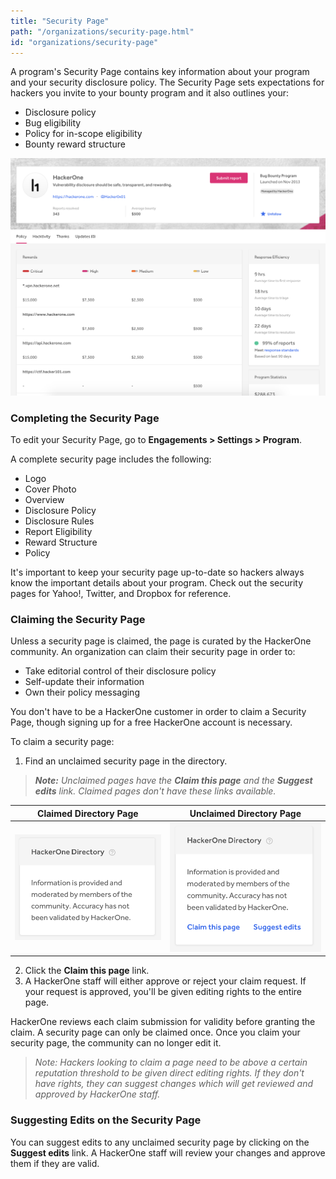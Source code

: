 ```yaml
---
title: "Security Page"
path: "/organizations/security-page.html"
id: "organizations/security-page"
---
```


<style>
.contents {
  margin-left: 1.45rem;
  margin-right: 1.45rem;
  border-radius: 0.3em;
  width: 60%;
}
</style>

A program's Security Page contains key information about your program and your security disclosure policy. The Security Page sets expectations for hackers you invite to your bounty program and it also outlines your:
* Disclosure policy
* Bug eligibility
* Policy for in-scope eligibility
* Bounty reward structure

![security-page-3](./images/security-page-3a.png)

### Completing the Security Page

To edit your Security Page, go to **Engagements > Settings > Program**.

A complete security page includes the following:
* Logo
* Cover Photo
* Overview
* Disclosure Policy
* Disclosure Rules
* Report Eligibility
* Reward Structure
* Policy

It's important to keep your security page up-to-date so hackers always know the important details about your program. Check out the security pages for Yahoo!, Twitter, and Dropbox for reference.

### Claiming the Security Page

Unless a security page is claimed, the page is curated by the HackerOne community. An organization can claim their security page in order to:
* Take editorial control of their disclosure policy
* Self-update their information
* Own their policy messaging

You don't have to be a HackerOne customer in order to claim a Security Page, though signing up for a free HackerOne account is necessary.

To claim a security page:
1. Find an unclaimed security page in the directory.

><i><b>Note:</b> Unclaimed pages have the **Claim this page** and the **Suggest edits** link. Claimed pages don't have these links available.</i>

Claimed Directory Page | Unclaimed Directory Page
---------------------- | ------------------------
![security page-2](./images/security-page-2a.png) | ![security-page-1](./images/security-page-1a.png)

2. Click the **Claim this page** link.
3. A HackerOne staff will either approve or reject your claim request. If your request is approved, you'll be given editing rights to the entire page.  

HackerOne reviews each claim submission for validity before granting the claim. A security page can only be claimed once. Once you claim your security page, the community can no longer edit it.

><i>Note: Hackers looking to claim a page need to be above a certain reputation threshold to be given direct editing rights. If they don't have rights, they can suggest changes which will get reviewed and approved by HackerOne staff.</i>

### Suggesting Edits on the Security Page

You can suggest edits to any unclaimed security page by clicking on the **Suggest edits** link. A HackerOne staff will review your changes and approve them if they are valid.
